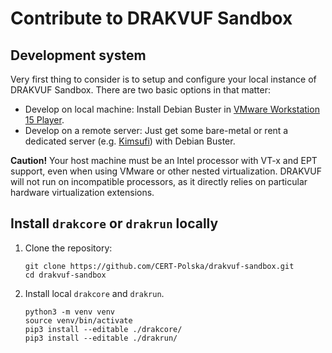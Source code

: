 Contribute to DRAKVUF Sandbox
=============================

Development system
------------------

Very first thing to consider is to setup and configure your local instance of DRAKVUF Sandbox. There are two basic options in that matter:

* Develop on local machine: Install Debian Buster in [VMware Workstation 15 Player](https://www.vmware.com/products/workstation-player/workstation-player-evaluation.html).
* Develop on a remote server: Just get some bare-metal or rent a dedicated server (e.g. [Kimsufi](https://www.kimsufi.com/us/en/servers.xml)) with Debian Buster.

**Caution!** Your host machine must be an Intel processor with VT-x and EPT support, even when using VMware or other nested virtualization.
DRAKVUF will not run on incompatible processors, as it directly relies on particular hardware virtualization extensions.


Install `drakcore` or `drakrun` locally
---------------------------------------

1. Clone the repository:
   ```
   git clone https://github.com/CERT-Polska/drakvuf-sandbox.git
   cd drakvuf-sandbox
   ```
2. Install local `drakcore` and `drakrun`.
   ```
   python3 -m venv venv
   source venv/bin/activate
   pip3 install --editable ./drakcore/
   pip3 install --editable ./drakrun/
   ```
